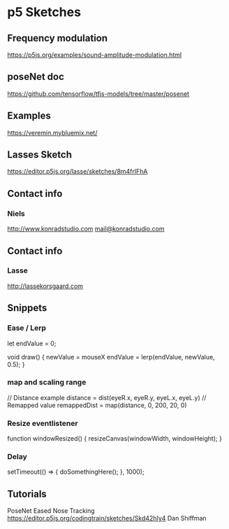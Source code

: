 # p5 Sketches

## Frequency modulation

https://p5js.org/examples/sound-amplitude-modulation.html

## poseNet doc

https://github.com/tensorflow/tfjs-models/tree/master/posenet

## Examples

https://veremin.mybluemix.net/

## Lasses Sketch

https://editor.p5js.org/lasse/sketches/8m4frlFhA

## Contact info

### Niels

http://www.konradstudio.com
mail@konradstudio.com

## Contact info

### Lasse

http://lassekorsgaard.com

## Snippets

### Ease / Lerp
let endValue = 0;

void draw() {
  newValue = mouseX
  endValue = lerp(endValue, newValue, 0.5);
}

### map and scaling range
// Distance example
distance = dist(eyeR.x, eyeR.y, eyeL.x, eyeL.y)
// Remapped value
remappedDist = map(distance, 0, 200, 20, 0)

### Resize eventlistener

function windowResized() {
  resizeCanvas(windowWidth, windowHeight);
}

### Delay
setTimeout(() => {
  doSomethingHere();
}, 1000);



## Tutorials

PoseNet Eased Nose Tracking
https://editor.p5js.org/codingtrain/sketches/Skd42hIy4
Dan Shiffman
